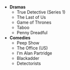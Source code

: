 - **Dramas**
	- True Detective (Series 1)
	- The Last of Us
	- Game of Thrones
	- Taboo
	- Penny Dreadful
- **Comedies**
	- Peep Show
	- The Office (US)
	- I’m Alan Partridge
	- Blackadder
	- Detectorists